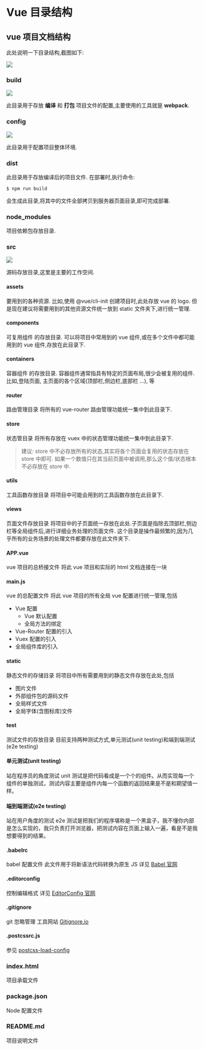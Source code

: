 # Vue 目录结构

## vue 项目文档结构

此处说明一下目录结构,截图如下:

![](assets/markdown-img-paste-20190527153550636.png)

### build

![](assets/markdown-img-paste-20190527153557599.png)

此目录用于存放 **编译** 和 **打包** 项目文件的配置,主要使用的工具就是 **webpack**.

### config

![](assets/markdown-img-paste-20190527153606787.png)

此目录用于配置项目整体环境.

### dist

此目录用于存放编译后的项目文件.
在部署时,执行命令:

```
$ npm run build
```

会生成此目录,将其中的文件全部拷贝到服务器页面目录,即可完成部署.

### node_modules

项目依赖包存放目录.

### src

![](assets/markdown-img-paste-20190527153616509.png)

源码存放目录,这里是主要的工作空间.

#### assets

要用到的各种资源.
比如,使用 @vue/cli-init 创建项目时,此处存放 vue 的 logo.
但是现在建议将需要用到的其他资源文件统一放到 static 文件夹下,进行统一管理.

#### components

可复用组件 的存放目录.
可以将项目中常用到的 vue 组件,或在多个文件中都可能用到的 vue 组件,存放在此目录下.

#### containers

容器组件 的存放目录.
容器组件通常指具有特定的页面布局,很少会被复用的组件.
比如,登陆页面, 主页面的各个区域(顶部栏,侧边栏,底部栏 ...), 等

#### router

路由管理目录
将所有的 vue-router 路由管理功能统一集中到此目录下.

#### store

状态管目录
将所有存放在 vuex 中的状态管理功能统一集中到此目录下.

> 建议:
> store 中不必存放所有的状态,其实将各个页面会复用的状态存放在 store 中即可.
> 如果一个数值只在其当前页面中被调用,那么这个值/状态根本不必存放在 store 中.

#### utils

工具函数存放目录
将项目中可能会用到的工具函数存放在此目录下.

#### views

页面文件存放目录
将项目中的子页面统一存放在此处.子页面是指除去顶部栏,侧边栏等全局组件后,进行详细业务处理的页面文件.
这个目录是操作最频繁的,因为几乎所有的业务场景的处理文件都要存放在此文件夹下.

#### APP.vue

vue 项目的总桥接文件
将此 vue 项目和实际的 html 文档连接在一块

#### main.js

vue 的总配置文件
将此 vue 项目的所有全局 vue 配置进行统一管理,包括

- Vue 配置
  - Vue 默认配置
  - 全局方法的绑定
- Vue-Router 配置的引入
- Vuex 配置的引入
- 全局组件库的引入

#### static

静态文件的存储目录
将项目中所有需要用到的静态文件存放在此处,包括

- 图片文件
- 外部组件包的源码文件
- 全局样式文件
- 全局字体(含图标库)文件

#### test

测试文件的存放目录
目前支持两种测试方式,单元测试(unit testing)和端到端测试(e2e testing)

#### 单元测试(unit testing)

站在程序员的角度测试
unit 测试是把代码看成是一个个的组件。从而实现每一个组件的单独测试，测试内容主要是组件内每一个函数的返回结果是不是和期望值一样。

#### 端到端测试(e2e testing)

站在用户角度的测试
e2e 测试是把我们的程序堪称是一个黑盒子，我不懂你内部是怎么实现的，我只负责打开浏览器，把测试内容在页面上输入一遍，看是不是我想要得到的结果。

#### .babelrc

babel 配置文件
此文件用于将新语法代码转换为原生 JS
详见 [Babel 官网](https://www.babeljs.cn/docs/usage/babelrc/)

#### .editorconfig

控制编辑格式
详见 [EditorConfig 官网](https://editorconfig.org/)

#### .gitignore

git 忽略管理
工具网站 [Gitignore.io](https://www.gitignore.io/)

#### .postcssrc.js

参见 [postcss-load-config](https://github.com/michael-ciniawsky/postcss-load-config)

### index.html

项目承载文件

### package.json

Node 配置文件

### README.md

项目说明文件
